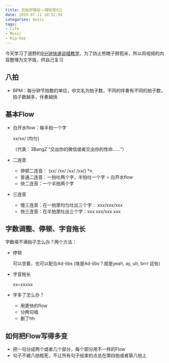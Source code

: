 ```yaml
---
title: 开始学嘻哈——嘻哈笔记1
date: 2019-07-11 10:52:04
categories: music
tags:
- Life
- Music
- Hip-hop
---
```


今天学习了道野的[9分钟快速说唱教学](https://www.bilibili.com/video/av54377915)，为了防止熊瞎子掰苞米，所以将视频的内容整理为文字版，供自己复习

## 八拍

- BPM：每分钟节拍数的单位，中文名为拍子数，不同的伴奏有不同的拍子数，拍子数越多，伴奏越快

## 基本Flow

- 白开水flow：每半拍一个字 

  xx/xx/ (均匀)

  （代表：3BangZ “交出你的微信或者交出你的性命……”）

- 二连音

  - 停顿二连音： (xx/  /xx/  /xx/  /xx/) *n
  - 普通二连音：一拍吐两个字，半拍吐一个字 = 白开水flow
  - 快二连音：一个半拍两个字

- 三连音

  - 慢三连音：在一拍里均匀吐出三个字： xxx/xxx/xxx
  - 快三连音：在半拍里吐出三个字：xxx xxx/xxx xxx

## 字数调整、停顿、字音拖长

字数填不满拍子怎么办？两个方法：

- 停顿

  可以空着，也可以配合Ad-libs (啥是Ad-libs？就是yeah, ay, uh, brrr 这些)

- 字音拖长

  xx~xxxxx

- 字多了怎么办？
  - 用更快的flow
  - 分两句唱
  - 删了hh

## 如何把Flow写得多变

- 把一句分成两个或者几个部分，每个部分用不一样的Flow
- 句子不被八拍框死，不让所有句子结束的点总在第四拍或者第八拍上